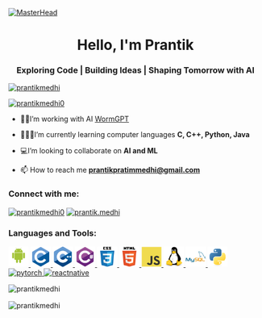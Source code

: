 [![MasterHead](https://https://ibb.co/7XZppsC)](https://pramtikmedhi.io) 

<h1 align="center">Hello, I'm Prantik</h1>
<h3 align="center">Exploring Code | Building Ideas | Shaping Tomorrow with AI</h3>


   


<p align="left"> <a href="https://github.com/ryo-ma/github-profile-trophy"><img src="https://github-profile-trophy.vercel.app/?username=prantikmedhi" alt="prantikmedhi" /></a> </p>

<p align="left"> <a href="https://twitter.com/prantikmedhi0" target="blank"><img src="https://img.shields.io/twitter/follow/prantikmedhi0?logo=twitter&style=for-the-badge" alt="prantikmedhi0" /></a> </p>

- 👨‍💻I’m working with AI [WormGPT](https://prantikmedhi.github.io/WormGPT-AI/homepage.html)

- 👨🏻‍💻I’m currently learning computer languages **C, C++, Python, Java**

- 💻I’m looking to collaborate on **AI and ML**

- 📫 How to reach me **prantikpratimmedhi@gmail.com**

<h3 align="left">Connect with me:</h3>
<p align="left">
<a href="https://twitter.com/prantikmedhi0" target="blank"><img align="center" src="https://raw.githubusercontent.com/rahuldkjain/github-profile-readme-generator/master/src/images/icons/Social/twitter.svg" alt="prantikmedhi0" height="30" width="40" /></a>
<a href="https://instagram.com/prantik.medhi" target="blank"><img align="center" src="https://raw.githubusercontent.com/rahuldkjain/github-profile-readme-generator/master/src/images/icons/Social/instagram.svg" alt="prantik.medhi" height="30" width="40" /></a>
</p>

<h3 align="left">Languages and Tools:</h3>
<p align="left"> <a href="https://developer.android.com" target="_blank" rel="noreferrer"> <img src="https://raw.githubusercontent.com/devicons/devicon/master/icons/android/android-original-wordmark.svg" alt="android" width="40" height="40"/> </a> <a href="https://www.cprogramming.com/" target="_blank" rel="noreferrer"> <img src="https://raw.githubusercontent.com/devicons/devicon/master/icons/c/c-original.svg" alt="c" width="40" height="40"/> </a> <a href="https://www.w3schools.com/cpp/" target="_blank" rel="noreferrer"> <img src="https://raw.githubusercontent.com/devicons/devicon/master/icons/cplusplus/cplusplus-original.svg" alt="cplusplus" width="40" height="40"/> </a> <a href="https://www.w3schools.com/cs/" target="_blank" rel="noreferrer"> <img src="https://raw.githubusercontent.com/devicons/devicon/master/icons/csharp/csharp-original.svg" alt="csharp" width="40" height="40"/> </a> <a href="https://www.w3schools.com/css/" target="_blank" rel="noreferrer"> <img src="https://raw.githubusercontent.com/devicons/devicon/master/icons/css3/css3-original-wordmark.svg" alt="css3" width="40" height="40"/> </a> <a href="https://www.w3.org/html/" target="_blank" rel="noreferrer"> <img src="https://raw.githubusercontent.com/devicons/devicon/master/icons/html5/html5-original-wordmark.svg" alt="html5" width="40" height="40"/> </a> <a href="https://developer.mozilla.org/en-US/docs/Web/JavaScript" target="_blank" rel="noreferrer"> <img src="https://raw.githubusercontent.com/devicons/devicon/master/icons/javascript/javascript-original.svg" alt="javascript" width="40" height="40"/> </a> <a href="https://www.linux.org/" target="_blank" rel="noreferrer"> <img src="https://raw.githubusercontent.com/devicons/devicon/master/icons/linux/linux-original.svg" alt="linux" width="40" height="40"/> </a> <a href="https://www.mysql.com/" target="_blank" rel="noreferrer"> <img src="https://raw.githubusercontent.com/devicons/devicon/master/icons/mysql/mysql-original-wordmark.svg" alt="mysql" width="40" height="40"/> </a> <a href="https://www.python.org" target="_blank" rel="noreferrer"> <img src="https://raw.githubusercontent.com/devicons/devicon/master/icons/python/python-original.svg" alt="python" width="40" height="40"/> </a> <a href="https://pytorch.org/" target="_blank" rel="noreferrer"> <img src="https://www.vectorlogo.zone/logos/pytorch/pytorch-icon.svg" alt="pytorch" width="40" height="40"/> </a> <a href="https://reactnative.dev/" target="_blank" rel="noreferrer"> <img src="https://reactnative.dev/img/header_logo.svg" alt="reactnative" width="40" height="40"/> </a> </p>

<p><img align="center" src="https://github-readme-stats.vercel.app/api/top-langs?username=prantikmedhi&show_icons=true&locale=en&layout=compact" alt="prantikmedhi" /></p>

<p><img align="center" src="https://github-readme-streak-stats.herokuapp.com/?user=prantikmedhi&" alt="prantikmedhi" /></p>
